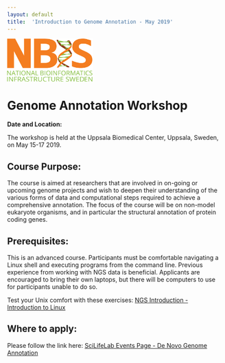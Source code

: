 ```yaml
---
layout: default
title:  'Introduction to Genome Annotation - May 2019'
---
```


[<img align="center" src="NBIS.png" width="200" height="100" />](https://nbis.se) 

# Genome Annotation Workshop

**Date and Location:**

The workshop is held at the Uppsala Biomedical Center, Uppsala, Sweden, on May 15-17 2019.

## Course Purpose:

The course is aimed at researchers that are involved in on-going or upcoming genome projects and wish to deepen their understanding of the various forms of data and computational steps required to achieve a comprehensive annotation. The focus of the course will be on non-model eukaryote organisms, and in particular the structural annotation of protein coding genes.


## Prerequisites:

This is an advanced course. Participants must be comfortable navigating a Linux shell and executing 
programs from the command line. Previous experience from working with NGS data is beneficial. Applicants 
are encouraged to bring their own laptops, but there will be computers to use for participants unable to do so.

Test your Unix comfort with these exercises: [NGS Introduction - Introduction to Linux](https://scilifelab.github.io/courses/ngsintro/1809/labs/linux-intro)

## Where to apply:

Please follow the link here: [SciLifeLab Events Page - De Novo Genome Annotation](https://www.scilifelab.se/events/introduction-to-genome-annotation/)
